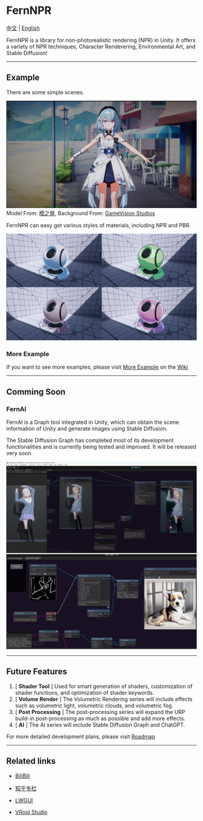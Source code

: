 # FernNPR

[中文](https://github.com/DeJhon-Huang/FernNPR/blob/master/README_CN.md) | [English](https://github.com/DeJhon-Huang/FernNPR/blob/master/README.md)


FernNPR is a library for non-photorealistic rendering (NPR) in Unity. It offers a variety of NPR techniques, Character Renderering, Environmental Art, and Stable Diffusion!
___

## Example
There are some simple scenes.

![](DocAssets/11-22.jpg)
Model From: [模之屋](https://www.aplaybox.com/details/model/S5d7KiigvyIb), Background From: [GameVision Studios](https://gamevision.artstation.com/projects/ZGZxYG)

FernNPR can easy get various styles of materials, including NPR and PBR.

![](DocAssets/MaterialBall.jpg)

### More Example

If you want to see more examples, please visit [More Example](https://github.com/DeJhon-Huang/FernNPR/wiki/More-Example) on the [Wiki](https://github.com/DeJhon-Huang/FernNPR/wiki)
___

## Comming Soon

### FernAI

FernAI is a Graph tool integrated in Unity, which can obtain the scene information of Unity and generate images using Stable Diffusion.

The Stable Diffusion Graph has completed most of its development functionalities and is currently being tested and improved. It will be released very soon.

![](DocAssets/SD/SDInpaint.jpg)
![](DocAssets/SD/StableControlNet.jpg)
___

## Future Features

1. [ **Shader Tool** ] Used for smart generation of shaders, customization of shader functions, and optimization of shader keywords.
2. [ **Volume Render** ] The Volumetric Rendering series will include effects such as volumetric light, volumetric clouds, and volumetric fog.
3. [ **Post Processing** ] The post-processing series will expand the URP build-in post-processing as much as possible and add more effects.
4. [ **AI** ] The AI series will include Stable Diffusion Graph and ChatGPT.

For more detailed development plans, please visit [ Roadmap ](https://github.com/users/DeJhon-Huang/projects/2)
___

## Related links

- [BiliBili](https://space.bilibili.com/477693184)

- [知乎专栏](https://www.zhihu.com/column/c_1587028302690304000)

- [LWGUI](https://github.com/JasonMa0012/LWGUI)

- [VRoid Studio](https://vroid.com/en)
